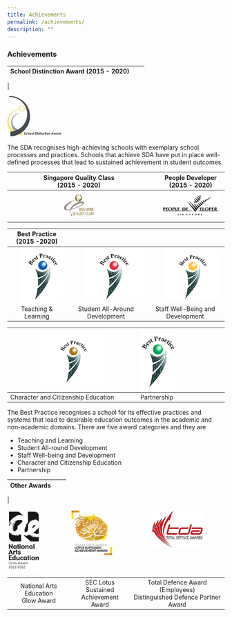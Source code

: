 ```yaml
---
title: Achievements
permalink: /achievements/
description: ""
---
```

### **Achievements**

| School Distinction Award (2015 - 2020) |  |  |
|:---:|:---:|:---:|
|

<img src="/images/sda.png" style="width:25%">

The SDA recognises high-achieving schools with exemplary school processes and practices. Schools that achieve SDA have put in place well-defined processes that lead to sustained achievement in student outcomes.


| Singapore Quality Class<br>(2015 - 2020) || People Developer<br>(2015 - 2020) |
|:---:|:---:|:---:|
|<img src="/images/SQC.jpg" style="width:25%"> || <img src="/images/pd.png" style="width:">|

| Best Practice<br>(2015 -2020) |||
|:---:|:---:|:---:|
| <img src="/images/achievement4.jpg" style="width:80%" align=right> | <img src="/images/achievement5.jpg" style="width:80%" align=right> | <img src="/images/achievement6.jpg" style="width:80%" align=right> |
|Teaching & Learning	 |  Student All-Around Development | Staff Well-Being and Development |

| <img src="/images/achievement7.jpg" style="width:50%"> | <img src="/images/achievement8.jpg" style="width:43%" align=left> |
|---|---|
| Character and Citizenship Education | Partnership |


The Best Practice recognises a school for its effective practices and systems that lead to desirable education outcomes in the academic and non-academic domains. There are five award categories and they are

* Teaching and Learning
* Student All-round Development
* Staff Well-being and Development
* Character and Citizenship Education
* Partnership

| Other Awards |  |  |
|:---:|:---:|:---:|
|

<img src="/images/achievement9.jpg" style="width:15%;margin-right:70px;" align = "left">

<img src="/images/achievement10.jpg" style="width:20%;margin-right:15px;" align = "left">

<img src="/images/tda.jpg" style="width:25%;margin-right:47px;" align = "right">

<br clear="left">

| | | |
|:---:|:---:|:---:|
| National Arts Education<br>Glow Award	| SEC Lotus Sustained<br>Achievement Award| Total Defence Award (Employees)<br>Distinguished Defence Partner Award|